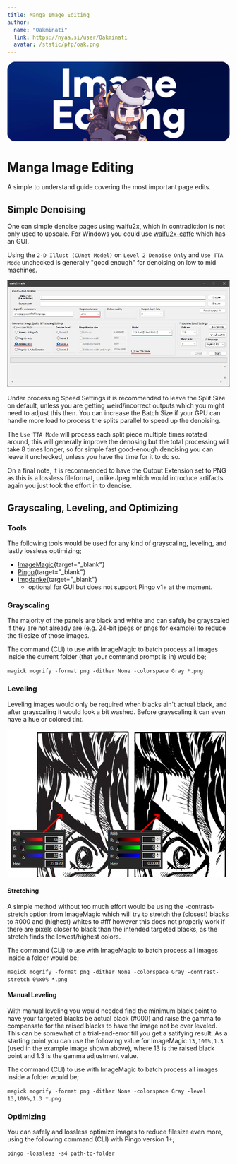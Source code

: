 ```yaml
---
title: Manga Image Editing
author:  
  name: "Oakminati"
  link: https://nyaa.si/user/Oakminati
  avatar: /static/pfp/oak.png
---
```


![](/static/thumb/imgedit.png)
# Manga Image Editing
A simple to understand guide covering the most important page edits.


## Simple Denoising

One can simple denoise pages using waifu2x, which in contradiction is not only used to upscale. For Windows you could use [waifu2x-caffe](https://github.com/lltcggie/waifu2x-caffe/releases) which has an GUI.

Using the `2-D Illust (CUnet Model)` on `Level 2 Denoise Only` and `Use TTA Mode`  unchecked is generally "good enough" for denoising on low to mid machines.

![generic denoising](/static/ss/waifu.jpg)

Under processing Speed Settings it is recommended to leave the Split Size on default, unless you are getting weird/incorrect outputs which you might need to adjust this then. You can increase the Batch Size if your GPU can handle more load to process the splits parallel to speed up the denoising.

The `Use TTA Mode` will process each split piece multiple times rotated around, this will generally improve the denosing but the total processing will take 8 times longer, so for simple fast good-enough denoising you can leave it unchecked, unless you have the time for it to do so.

On a final note, it is recommended to have the Output Extension set to PNG as this is a lossless fileformat, unlike Jpeg which would introduce artifacts again you just took the effort in to denoise.

## Grayscaling, Leveling, and Optimizing

### Tools

The following tools would be used for any kind of grayscaling, leveling, and lastly lossless optimizing;
- [ImageMagic](https://imagemagick.org/index.php){target="_blank"}
- [Pingo](https://css-ig.net/pingo){target="_blank"}
- [imgdanke](https://github.com/DrWhoCares/imgdanke){target="_blank"}
    - optional for GUI but does not support Pingo v1+ at the moment.

### Grayscaling

The majority of the panels are black and white and can safely be grayscaled if they are not already are (e.g. 24-bit jpegs or pngs for example) to reduce the filesize of those images.

The command (CLI) to use with ImageMagic to batch process all images inside the current folder (that your command prompt is in) would be;

`magick mogrify -format png -dither None -colorspace Gray *.png`

### Leveling

Leveling images would only be required when blacks ain't actual black, and after grayscaling it would look a bit washed. Before grayscaling it can even have a hue or colored tint.

![leveling example](/static/ss/scaling.png)

#### Stretching

A simple method without too much effort would be using the -contrast-stretch option from ImageMagic which will try to stretch the (closest) blacks to #000 and (highest) whites to #fff however this does not properly work if there are pixels closer to black than the intended targeted blacks, as the stretch finds the lowest/highest colors.

The command (CLI) to use with ImageMagic to batch process all images inside a folder would be;

`magick mogrify -format png -dither None -colorspace Gray -contrast-stretch 0%x0% *.png`

#### Manual Leveling

With manual leveling you would needed find the minimum black point to have your targeted blacks be actual black (#000) and raise the gamma to compensate for the raised blacks to have the image not be over leveled. This can be somewhat of a trial-and-error till you get a satifying result. As a starting point you can use the following value for ImageMagic `13,100%,1.3` (used in the example image shown above), where 13 is the raised black point and 1.3 is the gamma adjustment value.

The command (CLI) to use with ImageMagic to batch process all images inside a folder would be;

`magick mogrify -format png -dither None -colorspace Gray -level 13,100%,1.3 *.png`

### Optimizing

You can safely and lossless optimize images to reduce filesize even more, using the following command (CLI) with Pingo version 1+;

`pingo -lossless -s4 path-to-folder`